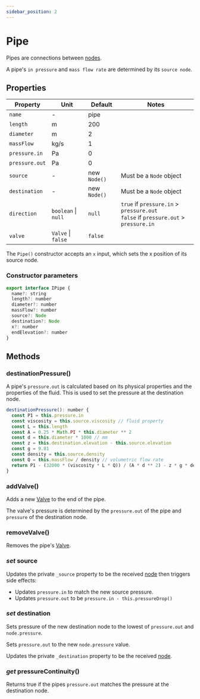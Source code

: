 ```yaml
---
sidebar_position: 2
---
```


# Pipe

Pipes are connections between [nodes](/docs/model/Node).

A pipe's `in pressure` and `mass flow rate` are determined by its `source node`.

## Properties

| Property       | Unit                | Default      | Notes                                                                                  |
| -------------- | ------------------- | ------------ | -------------------------------------------------------------------------------------- |
| `name`         | -                   | pipe         |                                                                                        |
| `length`       | m                   | 200          |                                                                                        |
| `diameter`     | m                   | 2            |                                                                                        |
| `massFlow`     | kg/s                | 1            |                                                                                        |
| `pressure.in`  | Pa                  | 0            |                                                                                        |
| `pressure.out` | Pa                  | 0            |                                                                                        |
| `source`       | -                   | new `Node()` | Must be a `Node` object                                                                |
| `destination`  | -                   | new `Node()` | Must be a `Node` object                                                                |
| `direction`    | `boolean` \| `null` | `null`       | `true` if `pressure.in` > `pressure.out`<br/>`false` if `pressure.out` > `pressure.in` |
| `valve`        | `Valve` \| `false`  | `false`      |                                                                                        |

The `Pipe()` constructor accepts an `x` input, which sets the x position of its source node.

### Constructor parameters

```js
export interface IPipe {
  name?: string
  length?: number
  diameter?: number
  massFlow?: number
  source?: Node
  destination?: Node
  x?: number
  endElevation?: number
}
```

## Methods

### destinationPressure()

A pipe's `pressure.out` is calculated based on its physical properties and the properties of the fluid. This is used to set the pressure at the destination node.

```js
destinationPressure(): number {
  const P1 = this.pressure.in
  const viscosity = this.source.viscosity // fluid property
  const L = this.length
  const A = 0.25 * Math.PI * this.diameter ** 2
  const d = this.diameter * 1000 // mm
  const z = this.destination.elevation - this.source.elevation
  const g = 9.81
  const density = this.source.density
  const Q = this.massFlow / density // volumetric flow rate
  return P1 - (32000 * (viscosity * L * Q)) / (A * d ** 2) - z * g * density
}
```

### addValve()

Adds a new [Valve](/docs/model/Valve) to the end of the pipe.

The valve's pressure is determined by the `pressure.out` of the pipe and `pressure` of the destination node.

### removeValve()

Removes the pipe's [Valve](/docs/model/Valve).

### _set_ source

Updates the private `_source` property to be the received [node](/docs/model/Node) then triggers side effects:

- Updates `pressure.in` to match the new source pressure.
- Updates `pressure.out` to be `pressure.in - this.pressureDrop()`

### _set_ destination

Sets pressure of the new destination node to the lowest of `pressure.out` and `node.pressure`.

Sets `pressure.out` to the new `node.pressure` value.

Updates the private `_destination` property to be the received [node](/docs/model/Node).

### _get_ pressureContinuity()

Returns true if the pipes `pressure.out` matches the pressure at the destination node.
